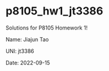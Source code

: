 # p8105_hw1_jt3386

Solutions for P8105 Homework 1!

Name: Jiajun Tao

UNI: jt3386

Date: 2022-09-15